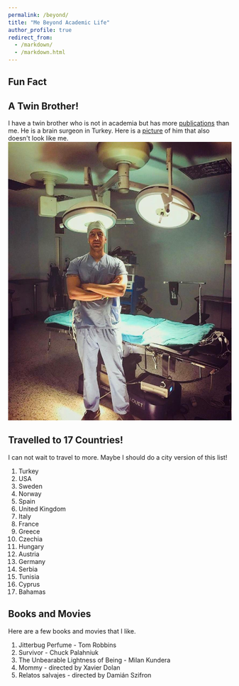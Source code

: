 ```yaml
---
permalink: /beyond/
title: "Me Beyond Academic Life"
author_profile: true
redirect_from: 
  - /markdown/
  - /markdown.html
---
```

## Fun Fact
## A Twin Brother!
I have a twin brother who is not in academia but has more [publications](https://pubmed.ncbi.nlm.nih.gov/?term=Alpergin+baran) than me. He is a brain surgeon in Turkey. Here is a [picture](barok.jpeg) of him that also doesn't look like me.
![Shadow Bumin Debugging](barok.jpeg)
## Travelled to 17 Countries!

I can not wait to travel to more. Maybe I should do a city version of this list!
  1. Turkey
  2. USA
  3. Sweden
  4. Norway
  5. Spain
  6. United Kingdom
  7. Italy
  8. France
  9. Greece
  10. Czechia
  11. Hungary
  12. Austria
  13. Germany
  14. Serbia
  15. Tunisia
  16. Cyprus
  17. Bahamas

## Books and Movies 

Here are a few books and movies that I like.

  1. Jitterbug Perfume - Tom Robbins
  2. Survivor - Chuck Palahniuk
  3. The Unbearable Lightness of Being - Milan Kundera
  4. Mommy - directed by Xavier Dolan
  5. Relatos salvajes - directed by Damián Szifron

